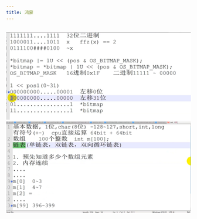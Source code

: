 ```yaml
---
title: 鸿蒙
---
```


## ![image.png](../assets/pages_鸿蒙_1615733211145_0.png) ![image.png](../assets/pages_鸿蒙_1615733816148_0.png)
